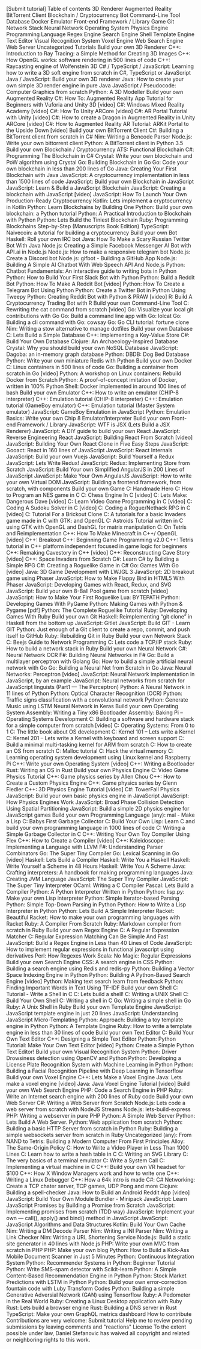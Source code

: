 [Submit tutorial] Table of contents 3D Renderer Augmented Reality BitTorrent Client Blockchain / Cryptocurrency Bot Command-Line Tool Database Docker Emulator Front-end Framework / Library Game Git Network Stack Neural Network Operating System Physics Engine Programming Language Regex Engine Search Engine Shell Template Engine Text Editor Visual Recognition System Voxel Engine Web Search Engine Web Server Uncategorized Tutorials Build your own 3D Renderer C++: Introduction to Ray Tracing: a Simple Method for Creating 3D Images C++: How OpenGL works: software rendering in 500 lines of code C++: Raycasting engine of Wolfenstein 3D C# / TypeScript / JavaScript: Learning how to write a 3D soft engine from scratch in C#, TypeScript or JavaScript Java / JavaScript: Build your own 3D renderer Java: How to create your own simple 3D render engine in pure Java JavaScript / Pseudocode: Computer Graphics from scratch Python: A 3D Modeller Build your own Augmented Reality C#: How To: Augmented Reality App Tutorial for Beginners with Vuforia and Unity 3D [video] C#: Windows Mixed Reality Academy [video] C#: How To Unity ARCore [video] C#: AR Portal Tutorial with Unity [video] C#: How to create a Dragon in Augmented Reality in Unity ARCore [video] C#: How to Augmented Reality AR Tutorial: ARKit Portal to the Upside Down [video] Build your own BitTorrent Client C#: Building a BitTorrent client from scratch in C# Nim: Writing a Bencode Parser Node.js: Write your own bittorrent client Python: A BitTorrent client in Python 3.5 Build your own Blockchain / Cryptocurrency ATS: Functional Blockchain C#: Programming The Blockchain in C# Crystal: Write your own blockchain and PoW algorithm using Crystal Go: Building Blockchain in Go Go: Code your own blockchain in less than 200 lines of Go Java: Creating Your First Blockchain with Java JavaScript: A cryptocurrency implementation in less than 1500 lines of code JavaScript: Build your own Blockchain in JavaScript JavaScript: Learn & Build a JavaScript Blockchain JavaScript: Creating a blockchain with JavaScript [video] JavaScript: How To Launch Your Own Production-Ready Cryptocurrency Kotlin: Lets implement a cryptocurrency in Kotlin Python: Learn Blockchains by Building One Python: Build your own blockchain: a Python tutorial Python: A Practical Introduction to Blockchain with Python Python: Lets Build the Tiniest Blockchain Ruby: Programming Blockchains Step-by-Step (Manuscripts Book Edition) TypeScript: Naivecoin: a tutorial for building a cryptocurrency Build your own Bot Haskell: Roll your own IRC bot Java: How To Make a Scary Russian Twitter Bot With Java Node.js: Creating a Simple Facebook Messenger AI Bot with API.ai in Node.js Node.js: How to make a responsive telegram bot Node.js: Create a Discord bot Node.js: gifbot - Building a GitHub App Node.js: Building A Simple AI Chatbot With Web Speech API And Node.js Python: Chatbot Fundamentals: An interactive guide to writing bots in Python Python: How to Build Your First Slack Bot with Python Python: Build a Reddit Bot Python: How To Make A Reddit Bot [video] Python: How To Create a Telegram Bot Using Python Python: Create a Twitter Bot in Python Using Tweepy Python: Creating Reddit Bot with Python & PRAW [video] R: Build A Cryptocurrency Trading Bot with R Build your own Command-Line Tool C: Rewriting the cat command from scratch [video] Go: Visualize your local git contributions with Go Go: Build a command line app with Go: lolcat Go: Building a cli command with Go: cowsay Go: Go CLI tutorial: fortune clone Nim: Writing a stow alternative to manage dotfiles Build your own Database C: Lets Build a Simple Database C++: Implementing a Key-Value Store C#: Build Your Own Database Clojure: An Archaeology-Inspired Database Crystal: Why you should build your own NoSQL Database JavaScript: Dagoba: an in-memory graph database Python: DBDB: Dog Bed Database Python: Write your own miniature Redis with Python Build your own Docker C: Linux containers in 500 lines of code Go: Building a container from scratch in Go [video] Python: A workshop on Linux containers: Rebuild Docker from Scratch Python: A proof-of-concept imitation of Docker, written in 100% Python Shell: Docker implemented in around 100 lines of bash Build your own Emulator C++: How to write an emulator (CHIP-8 interpreter) C++: Emulation tutorial (CHIP-8 interpreter) C++: Emulation tutorial (GameBoy emulator) C++: Emulation tutorial (Master System emulator) JavaScript: GameBoy Emulation in JavaScript Python: Emulation Basics: Write your own Chip 8 Emulator/Interpreter Build your own Front-end Framework / Library JavaScript: WTF is JSX (Lets Build a JSX Renderer) JavaScript: A DIY guide to build your own React JavaScript: Reverse Engineering React JavaScript: Building React From Scratch [video] JavaScript: Building Your Own React Clone in Five Easy Steps JavaScript: Gooact: React in 160 lines of JavaScript JavaScript: React Internals JavaScript: Build your own Vuejs JavaScript: Build Yourself a Redux JavaScript: Lets Write Redux! JavaScript: Redux: Implementing Store from Scratch JavaScript: Build Your own Simplified AngularJS in 200 Lines of JavaScript JavaScript: Make Your Own AngularJS JavaScript: How to write your own Virtual DOM JavaScript: Building a frontend framework, from scratch, with components Build your own Game C: Handmade Hero C: How to Program an NES game in C C: Chess Engine In C [video] C: Lets Make: Dangerous Dave [video] C: Learn Video Game Programming in C [video] C: Coding A Sudoku Solver in C [video] C: Coding a Rogue/Nethack RPG in C [video] C: Tutorial For a Brickout Clone C: A tutorials for a basic Invaders game made in C with GTK: and OpenGL C: Astroids Tutorial written in C using GTK with OpenGL and DashGL for matrix manipulation C: On Tetris and Reimplementation C++: How To Make Minecraft in C++/ OpenGL [video] C++: Breakout C++: Beginning Game Programming v2.0 C++: Tetris tutorial in C++ platform independent focused in game logic for beginners C++: Remaking Cavestory in C++ [video] C++: Reconstructing Cave Story [video] C++: Space Invaders from Scratch C#: Learn C# by Building a Simple RPG C#: Creating a Roguelike Game in C# Go: Games With Go [video] Java: 3D Game Development with LWJGL 3 JavaScript: 2D breakout game using Phaser JavaScript: How to Make Flappy Bird in HTML5 With Phaser JavaScript: Developing Games with React, Redux, and SVG JavaScript: Build your own 8-Ball Pool game from scratch [video] JavaScript: How to Make Your First Roguelike Lua: BYTEPATH Python: Developing Games With PyGame Python: Making Games with Python & Pygame [pdf] Python: The Complete Roguelike Tutorial Ruby: Developing Games With Ruby Build your own Git Haskell: Reimplementing “git clone” in Haskell from the bottom up JavaScript: Gitlet JavaScript: Build GIT - Learn GIT Python: Just enough of a Git client to create a repo, commit, and push itself to GitHub Ruby: Rebuilding Git in Ruby Build your own Network Stack C: Beejs Guide to Network Programming C: Lets code a TCP/IP stack Ruby: How to build a network stack in Ruby Build your own Neural Network C#: Neural Network OCR F#: Building Neural Networks in F# Go: Build a multilayer perceptron with Golang Go: How to build a simple artificial neural network with Go Go: Building a Neural Net from Scratch in Go Java: Neural Networks: Perceptron [video] JavaScript: Neural Network implementation in JavaScript, by an example JavaScript: Neural networks from scratch for JavaScript linguists (Part1 — The Perceptron) Python: A Neural Network in 11 lines of Python Python: Optical Character Recognition (OCR) Python: Traffic signs classification with a convolutional network Python: Generate Music using LSTM Neural Network in Keras Build your own Operating System Assembly: Writing a Tiny x86 Bootloader Assembly: Baking Pi – Operating Systems Development C: Building a software and hardware stack for a simple computer from scratch [video] C: Operating Systems: From 0 to 1 C: The little book about OS development C: Kernel 101 – Lets write a Kernel C: Kernel 201 – Lets write a Kernel with keyboard and screen support C: Build a minimal multi-tasking kernel for ARM from scratch C: How to create an OS from scratch C: Malloc tutorial C: Hack the virtual memory C: Learning operating system development using Linux kernel and Raspberry Pi C++: Write your own Operating System [video] C++: Writing a Bootloader Rust: Writing an OS in Rust Build your own Physics Engine C: Video Game Physics Tutorial C++: Game physics series by Allen Chou C++: How to Create a Custom Physics Engine C++: Game physics series by Glenn Fiedler C++: 3D Physics Engine Tutorial [video] C#: TowerFall Physics JavaScript: Build your own basic physics engine in JavaScript JavaScript: How Physics Engines Work JavaScript: Broad Phase Collision Detection Using Spatial Partitioning JavaScript: Build a simple 2D physics engine for JavaScript games Build your own Programming Language (any): mal - Make a Lisp C: Babys First Garbage Collector C: Build Your Own Lisp: Learn C and build your own programming language in 1000 lines of code C: Writing a Simple Garbage Collector in C C++: Writing Your Own Toy Compiler Using Flex C++: How to Create a Compiler [video] C++: Kaleidoscope: Implementing a Language with LLVM F#: Understanding Parser Combinators Go: The Super Tiny Compiler Go: Lexical Scanning in Go [video] Haskell: Lets Build a Compiler Haskell: Write You a Haskell Haskell: Write Yourself a Scheme in 48 Hours Haskell: Write You A Scheme Java: Crafting interpreters: A handbook for making programming languages Java: Creating JVM Language JavaScript: The Super Tiny Compiler JavaScript: The Super Tiny Interpreter OCaml: Writing a C Compiler Pascal: Lets Build a Compiler Python: A Python Interpreter Written in Python Python: lisp.py: Make your own Lisp interpreter Python: Simple Iterator-based Parsing Python: Simple Top-Down Parsing in Python Python: How to Write a Lisp Interpreter in Python Python: Lets Build A Simple Interpreter Racket: Beautiful Racket: How to make your own programming languages with Racket Ruby: A Compiler From Scratch Ruby: Markdown compiler from scratch in Ruby Build your own Regex Engine C: A Regular Expression Matcher C: Regular Expression Matching Can Be Simple And Fast JavaScript: Build a Regex Engine in Less than 40 Lines of Code JavaScript: How to implement regular expressions in functional javascript using derivatives Perl: How Regexes Work Scala: No Magic: Regular Expressions Build your own Search Engine CSS: A search engine in CSS Python: Building a search engine using Redis and redis-py Python: Building a Vector Space Indexing Engine in Python Python: Building A Python-Based Search Engine [video] Python: Making text search learn from feedback Python: Finding Important Words in Text Using TF-IDF Build your own Shell C: Tutorial - Write a Shell in C C: Lets build a shell! C: Writing a UNIX Shell C: Build Your Own Shell C: Writing a shell in C Go: Writing a simple shell in Go Ruby: A Unix Shell in Ruby Build your own Template Engine JavaScript: JavaScript template engine in just 20 lines JavaScript: Understanding JavaScript Micro-Templating Python: Approach: Building a toy template engine in Python Python: A Template Engine Ruby: How to write a template engine in less than 30 lines of code Build your own Text Editor C: Build Your Own Text Editor C++: Designing a Simple Text Editor Python: Python Tutorial: Make Your Own Text Editor [video] Python: Create a Simple Python Text Editor! Build your own Visual Recognition System Python: Driver Drowsiness detection using OpenCV and Python Python: Developing a License Plate Recognition System with Machine Learning in Python Python: Building a Facial Recognition Pipeline with Deep Learning in Tensorflow Build your own Voxel Engine C++: Lets Make a Voxel Engine Java: Lets make a voxel engine [video] Java: Java Voxel Engine Tutorial [video] Build your own Web Search Engine PHP: Code a Search Engine in PHP Ruby: Write an Internet search engine with 200 lines of Ruby code Build your own Web Server C#: Writing a Web Server from Scratch Node.js: Lets code a web server from scratch with NodeJS Streams Node.js: lets-build-express PHP: Writing a webserver in pure PHP Python: A Simple Web Server Python: Lets Build A Web Server. Python: Web application from scratch Python: Building a basic HTTP Server from scratch in Python Ruby: Building a simple websockets server from scratch in Ruby Uncategorized (any): From NAND to Tetris: Building a Modern Computer From First Principles Alloy: The Same-Origin Policy C: How to Write a Video Player in Less Than 1000 Lines C: Learn how to write a hash table in C C: Writing an SVG Library C: The very basics of a terminal emulator C: Write a System Call C: Implementing a virtual machine in C C++: Build your own VR headset for $100 C++: How X Window Managers work and how to write one C++: Writing a Linux Debugger C++: How a 64k intro is made C#: C# Networking: Create a TCP chater server, TCP games, UDP Pong and more Clojure: Building a spell-checker Java: How to Build an Android Reddit App [video] JavaScript: Build Your Own Module Bundler - Minipack JavaScript: Learn JavaScript Promises by Building a Promise from Scratch JavaScript: Implementing promises from scratch (TDD way) JavaScript: Implement your own — call(), apply() and bind() method in JavaScript JavaScript: JavaScript Algorithms and Data Structures Kotlin: Build Your Own Cache Nim: Writing a DMIDecode Parser Nim: Writing a INI Parser Nim: Writing a Link Checker Nim: Writing a URL Shortening Service Node.js: Build a static site generator in 40 lines with Node.js PHP: Write your own MVC from scratch in PHP PHP: Make your own blog Python: How to Build a Kick-Ass Mobile Document Scanner in Just 5 Minutes Python: Continuous Integration System Python: Recommender Systems in Python: Beginner Tutorial Python: Write SMS-spam detector with Scikit-learn Python: A Simple Content-Based Recommendation Engine in Python Python: Stock Market Predictions with LSTM in Python Python: Build your own error-correction fountain code with Luby Transform Codes Python: Building a simple Generative Adversial Network (GAN) using Tensorflow Ruby: A Pedometer in the Real World Ruby: Creating a Linux Desktop application with Ruby Rust: Lets build a browser engine Rust: Building a DNS server in Rust TypeScript: Make your own GraphQL metrics dashboard How to contribute Contributions are very welcome: Submit tutorial Help me to review pending submissions by leaving comments and "reactions" License To the extent possible under law, Daniel Stefanovic has waived all copyright and related or neighboring rights to this work.